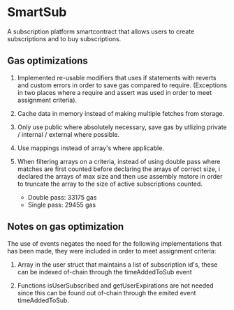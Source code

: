 # SmartSub
A subscription platform smartcontract that allows users to create subscriptions and to buy subscriptions. 

## Gas optimizations
1. Implemented re-usable modifiers that uses if statements with reverts and custom errors in order to save gas compared to require. (Exceptions in two places where a require and assert was used in order to meet assignment criteria).

2. Cache data in memory instead of making multiple fetches from storage. 

3. Only use public where absolutely necessary, save gas by utlizing private / internal / external where possible. 

4. Use mappings instead of array's where applicable. 

5. When filtering arrays on a criteria, instead of using double pass where matches are first counted before declaring the arrays of correct size, i declared the arrays of max size and then use assembly mstore in order to truncate the array to the size of active subscriptions counted. 
    * Double pass: 33175 gas
    * Single pass: 29455 gas



## Notes on gas optimization

The use of events negates the need for the following implementations that has been made, they were included in order to meet assignment criteria: 

1. Array in the user struct that maintains a list of subscription id's, these can be indexed of-chain through the timeAddedToSub event

2. Functions isUserSubscribed and getUserExpirations are not needed since this can be found out of-chain through the emited event timeAddedToSub. 

